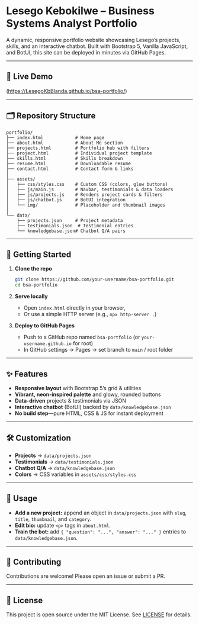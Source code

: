 # Lesego Kebokilwe – Business Systems Analyst Portfolio

A dynamic, responsive portfolio website showcasing Lesego’s projects, skills, and an interactive chatbot. Built with Bootstrap 5, Vanilla JavaScript, and BotUI, this site can be deployed in minutes via GitHub Pages.

---

## 🔗 Live Demo

(https://LesegoKbBlanda.github.io/bsa-portfolio/)

---

## 🗂️ Repository Structure

```
portfolio/
├── index.html            # Home page
├── about.html            # About Me section
├── projects.html         # Portfolio hub with filters
├── project.html          # Individual project template
├── skills.html           # Skills breakdown
├── resume.html           # Downloadable resume
├── contact.html          # Contact form & links
│
├── assets/
│   ├── css/styles.css    # Custom CSS (colors, glow buttons)
│   ├── js/main.js        # Navbar, testimonials & data loaders
│   ├── js/projects.js    # Renders project cards & filters
│   ├── js/chatbot.js     # BotUI integration
│   └── img/              # Placeholder and thumbnail images
│
└── data/
    ├── projects.json     # Project metadata
    ├── testimonials.json  # Testimonial entries
    └── knowledgebase.json# Chatbot Q/A pairs
```

---

## 🚀 Getting Started

1. **Clone the repo**
   ```bash
   git clone https://github.com/your-username/bsa-portfolio.git
   cd bsa-portfolio
   ```

2. **Serve locally**
   - Open `index.html` directly in your browser,
   - Or use a simple HTTP server (e.g., `npx http-server .`)

3. **Deploy to GitHub Pages**
   - Push to a GitHub repo named `bsa-portfolio` (or `your-username.github.io` for root)
   - In GitHub settings → Pages → set branch to `main` / root folder

---

## ✨ Features

- **Responsive layout** with Bootstrap 5’s grid & utilities
- **Vibrant, neon-inspired palette** and glowy, rounded buttons
- **Data-driven** projects & testimonials via JSON
- **Interactive chatbot** (BotUI) backed by `data/knowledgebase.json`
- **No build step**—pure HTML, CSS & JS for instant deployment

---

## 🛠️ Customization

- **Projects** → `data/projects.json`
- **Testimonials** → `data/testimonials.json`
- **Chatbot Q/A** → `data/knowledgebase.json`
- **Colors** → CSS variables in `assets/css/styles.css`

---

## 📖 Usage

- **Add a new project:** append an object in `data/projects.json` with `slug`, `title`, `thumbnail`, and `category`.
- **Edit bio:** update `<p>` tags in `about.html`.
- **Train the bot:** add `{ "question": "...", "answer": "..." }` entries to `data/knowledgebase.json`.

---

## 🙌 Contributing

Contributions are welcome! Please open an issue or submit a PR.

---

## 📄 License

This project is open source under the MIT License. See [LICENSE](LICENSE) for details.


